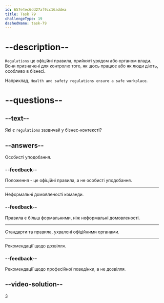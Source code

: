```yaml
---
id: 657e4ec6dd27af9cc16addea
title: Task 79
challengeType: 19
dashedName: task-79
---
```


# --description--

`Regulations` це офіційні правила, прийняті урядом або органом влади. Вони призначені для контролю того, як щось працює або як люди діють, особливо в бізнесі.

Наприклад, `Health and safety regulations ensure a safe workplace`.


# --questions--

## --text--

Які є `regulations` зазвичай у бізнес-контексті?

## --answers--

Особисті уподобання.

### --feedback--

Положення - це офіційні правила, а не особисті уподобання.

---

Неформальні домовленості команди.

### --feedback--

Правила є більш формальними, ніж неформальні домовленості.

---

Стандарти та правила, ухвалені офіційними органами.

---

Рекомендації щодо дозвілля.

### --feedback--

Рекомендації щодо професійної поведінки, а не дозвілля.

## --video-solution--

3
